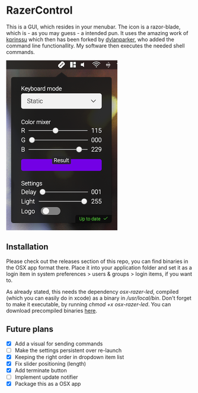 # RazerControl

This is a GUI, which resides in your menubar. The icon is a razor-blade, which is - as you may guess - a intended pun. It uses the amazing work of [kprinssu](https://github.com/kprinssu/osx-razer-blade) which then has been forked by [dylanparker](https://github.com/dylanparker/osx-razer-led), who added the command line functionallity. My software then executes the needed shell commands.

![User Interface](readme_images/userinterface.png)

## Installation

Please check out the releases section of this repo, you can find binaries in the OSX app format there. Place it into your application folder and set it as a login item in system preferences > users & groups > login items, if you want to.

As already stated, this needs the dependency *osx-razer-led*, compiled (which you can easily do in xcode) as a binary in */usr/local/bin*. Don't forget to make it executable, by running *chmod +x osx-razer-led*. You can download precompiled binaries [here](https://github.com/dylanparker/osx-razer-led/releases).

## Future plans

- [x] Add a visual for sending commands
- [ ] Make the settings persistent over re-launch
- [x] Keeping the right order in dropdown item list
- [x] Fix slider positioning (length)
- [x] Add terminate button
- [ ] Implement update notifier
- [x] Package this as a OSX app
